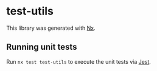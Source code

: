 # test-utils

This library was generated with [Nx](https://nx.dev).

## Running unit tests

Run `nx test test-utils` to execute the unit tests via [Jest](https://jestjs.io).
